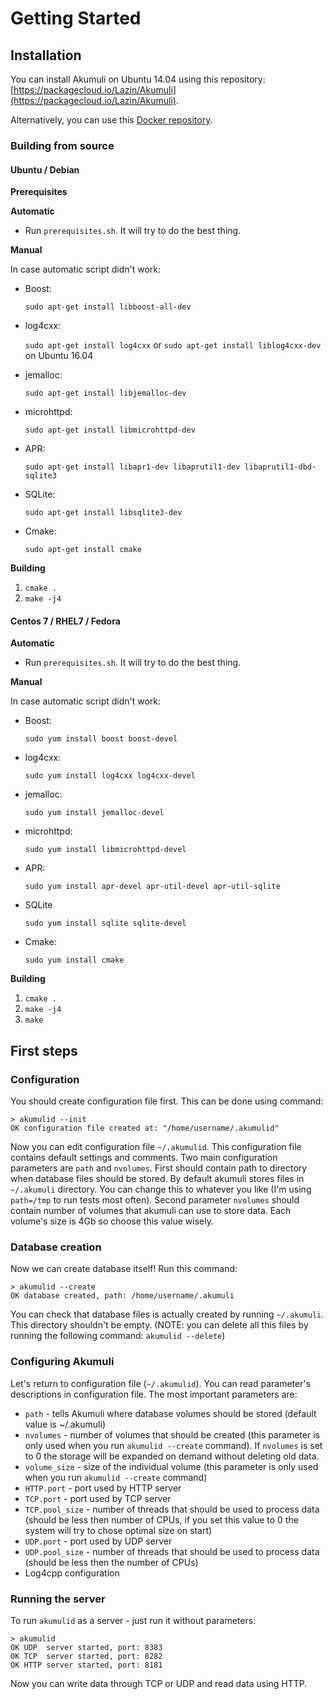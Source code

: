 # Getting Started

## Installation

You can install Akumuli on Ubuntu 14.04 using this repository: [https://packagecloud.io/Lazin/Akumuli](https://packagecloud.io/Lazin/Akumuli).

Alternatively, you can use this [Docker repository](https://hub.docker.com/r/akumuli/akumuli/).

### Building from source

#### Ubuntu / Debian

**Prerequisites**

**Automatic**

* Run `prerequisites.sh`. It will try to do the best thing.

**Manual**

In case automatic script didn't work:

* Boost:

  `sudo apt-get install libboost-all-dev`

* log4cxx:

  `sudo apt-get install log4cxx` or `sudo apt-get install liblog4cxx-dev` on Ubuntu 16.04

* jemalloc:

  `sudo apt-get install libjemalloc-dev`

* microhttpd:

  `sudo apt-get install libmicrohttpd-dev`

* APR:

  `sudo apt-get install libapr1-dev libaprutil1-dev libaprutil1-dbd-sqlite3`

* SQLite:

  `sudo apt-get install libsqlite3-dev`

* Cmake:

  `sudo apt-get install cmake`

**Building**

1. `cmake .`
2. `make -j4`

#### Centos 7 / RHEL7 / Fedora

**Automatic**

* Run `prerequisites.sh`. It will try to do the best thing.

**Manual**

In case automatic script didn't work:

* Boost:

  `sudo yum install boost boost-devel`

* log4cxx:

  `sudo yum install log4cxx log4cxx-devel`

* jemalloc:

  `sudo yum install jemalloc-devel`

* microhttpd:

  `sudo yum install libmicrohttpd-devel`

* APR:

  `sudo yum install apr-devel apr-util-devel apr-util-sqlite`

* SQLite

  `sudo yum install sqlite sqlite-devel`

* Cmake:

  `sudo yum install cmake`

**Building**

1. `cmake .`
2. `make -j4`
3. `make`

## First steps

### Configuration

You should create configuration file first. This can be done using command:

```text
> akumulid --init
OK configuration file created at: "/home/username/.akumulid"
```

Now you can edit configuration file `~/.akumulid`. This configuration file contains default settings and comments. Two main configuration parameters are `path` and `nvolumes`. First should contain path to directory when database files should be stored. By default akumuli stores files in `~/.akumuli` directory. You can change this to whatever you like \(I'm using `path=/tmp` to run tests most often\). Second parameter `nvolumes` should contain number of volumes that akumuli can use to store data. Each volume's size is 4Gb so choose this value wisely.

### Database creation

Now we can create database itself! Run this command:

```text
> akumulid --create
OK database created, path: /home/username/.akumuli
```

You can check that database files is actually created by running `~/.akumuli`. This directory shouldn't be empty. \(NOTE: you can delete all this files by running the following command: `akumulid --delete`\)

### Configuring Akumuli

Let's return to configuration file \(`~/.akumulid`\). You can read parameter's descriptions in configuration file. The most important parameters are:

* `path` - tells Akumuli where database volumes should be stored \(default value is ~/.akumuli\)
* `nvolumes` - number of volumes that should be created \(this parameter is only used when you run `akumulid --create` command\). If `nvolumes` is set to 0 the storage will be expanded on demand without deleting old data.
* `volume_size` - size of the individual volume \(this parameter is only used when you run `akumulid --create` command\)
* `HTTP.port` - port used by HTTP server
* `TCP.port` - port used by TCP server
* `TCP.pool_size` - number of threads that should be used to process data \(should be less then number of CPUs, if you set this value to 0 the system will try to chose optimal size on start\)
* `UDP.port` - port used by UDP server
* `UDP.pool_size` - number of threads that should be used to process data \(should be less then the number of CPUs\)
* Log4cpp configuration

### Running the server

To run `akumulid` as a server - just run it without parameters:

```text
> akumulid
OK UDP  server started, port: 8383
OK TCP  server started, port: 8282
OK HTTP server started, port: 8181
```

Now you can write data through TCP or UDP and read data using HTTP.

